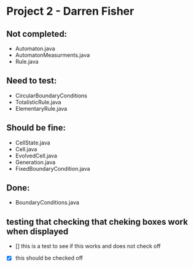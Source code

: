 # Project 2 - Darren Fisher

## Not completed:

* Automaton.java
* AutomatonMeasurments.java
* Rule.java

## Need to test:

* CircularBoundaryConditions
* TotalisticRule.java
* ElementaryRule.java

## Should be fine:

* CellState.java
* Cell.java
* EvolvedCell.java
* Generation.java
* FixedBoundaryCondition.java

## Done:

* BoundaryConditions.java


## testing that checking that cheking boxes work when displayed
- [] this is a test to see if this works and does not check off
- [x] this should be checked off